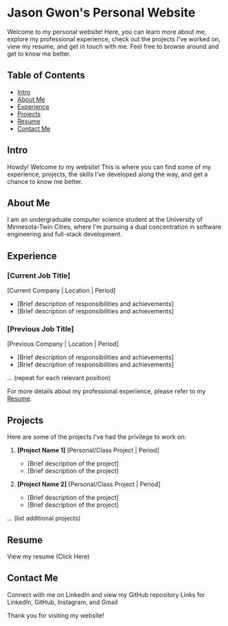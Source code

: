 # Jason Gwon's Personal Website

Welcome to my personal website! Here, you can learn more about me, explore my professional experience, check out the projects I've worked on, view my resume, and get in touch with me. Feel free to browse around and get to know me better.

## Table of Contents
- [Intro](#intro)
- [About Me](#about-me)
- [Experience](#experience)
- [Projects](#projects)
- [Resume](#resume)
- [Contact Me](#contact-me)

## Intro

Howdy! Welcome to my website! This is where you can find some of my experience,
projects, the skills I've developed along the way, and get a chance to know me better.

## About Me

I am an undergraduate computer science student at the University of Minnesota-Twin Cities, where I'm pursuing a dual concentration in software engineering and full-stack development.

## Experience

### [Current Job Title] 
  [Current Company | Location | Period]
- [Brief description of responsibilities and achievements]
- [Brief description of responsibilities and achievements]

### [Previous Job Title] 
  [Previous Company | Location | Period]
- [Brief description of responsibilities and achievements]
- [Brief description of responsibilities and achievements]

... (repeat for each relevant position)

For more details about my professional experience, please refer to my [Resume](#resume).

## Projects

Here are some of the projects I've had the privilege to work on:

1. **[Project Name 1]**
     [Personal/Class Project | Period]
   - [Brief description of the project]
   - [Brief description of the project]

1. **[Project Name 2]**
     [Personal/Class Project | Period]
   - [Brief description of the project]
   - [Brief description of the project]

... (list additional projects)

## Resume

View my resume (Click Here)

## Contact Me

Connect with me on LinkedIn and view my GitHub repository
Links for LinkedIn, GitHub, Instagram, and Gmail

Thank you for visiting my website!

